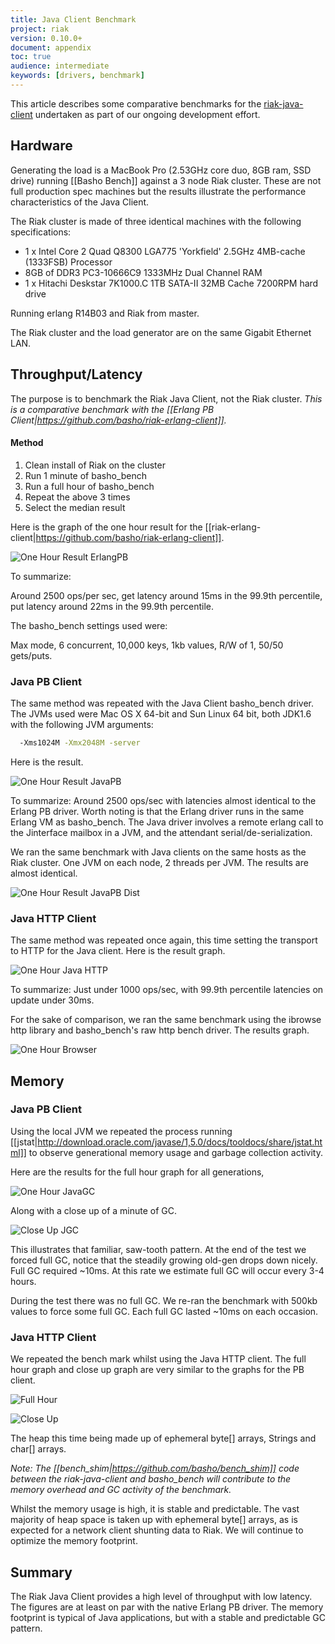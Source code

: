 ```yaml
---
title: Java Client Benchmark
project: riak
version: 0.10.0+
document: appendix
toc: true
audience: intermediate
keywords: [drivers, benchmark]
---
```


This article describes some comparative benchmarks for the [riak-java-client](http://github.com/basho/riak-java-client) undertaken as part of our ongoing development effort.

## Hardware

Generating the load is a MacBook Pro (2.53GHz core duo, 8GB ram, SSD drive) running [[Basho Bench]] against a 3 node Riak cluster. These are not full production spec machines but the results illustrate the performance characteristics of the Java Client.

The Riak cluster is made of three identical machines with the following specifications:

* 1 x Intel Core 2 Quad Q8300 LGA775 'Yorkfield' 2.5GHz 4MB-cache (1333FSB) Processor
* 8GB of DDR3 PC3-10666C9 1333MHz Dual Channel RAM
* 1 x Hitachi Deskstar 7K1000.C 1TB SATA-II 32MB Cache 7200RPM hard drive

Running erlang R14B03 and Riak from master.

The Riak cluster and the load generator are on the same Gigabit Ethernet LAN.

## Throughput/Latency 

The purpose is to benchmark the Riak Java Client, not the Riak cluster. _This is a comparative benchmark with the [[Erlang PB Client|https://github.com/basho/riak-erlang-client]]._

#### Method

1. Clean install of Riak on the cluster
2. Run 1 minute of basho_bench
3. Run a full hour of basho_bench
4. Repeat the above 3 times
5. Select the median result

Here is the graph of the one hour result for the [[riak-erlang-client|https://github.com/basho/riak-erlang-client]].

![One Hour Result ErlangPB](/images/one-hour-erlpb.png)

To summarize:

Around 2500 ops/per sec, get latency around 15ms in the 99.9th percentile, put latency around 22ms in the 99.9th percentile.

The basho_bench settings used were:

Max mode, 6 concurrent, 10,000 keys, 1kb values, R/W of 1, 50/50 gets/puts. 

### Java PB Client

The same method was repeated with the Java Client basho_bench driver. The JVMs used were Mac OS X 64-bit and Sun Linux 64 bit, both JDK1.6 with the following JVM arguments:

```bash
  -Xms1024M -Xmx2048M -server
```

Here is the result.

![One Hour Result JavaPB](/images/one-hour-javapb.png)

To summarize: Around 2500 ops/sec with latencies almost identical to the Erlang PB driver. Worth noting is that the Erlang driver runs in the same Erlang VM as basho_bench. The Java driver involves a remote erlang call to the Jinterface mailbox in a JVM, and the attendant serial/de-serialization. 

We ran the same benchmark with Java clients on the same hosts as the Riak cluster. One JVM on each node, 2 threads per JVM. The results are almost identical.

![One Hour Result JavaPB Dist](/images/one-hour-javapb-dist.png)

### Java HTTP Client

The same method was repeated once again, this time setting the transport to HTTP for the Java client. Here is the result graph.

![One Hour Java HTTP](/images/1hrnonagleserverhttpjava4.1_2.png)

To summarize: Just under 1000 ops/sec, with 99.9th percentile latencies on update under 30ms.

For the sake of comparison, we ran the same benchmark using the ibrowse http library and basho_bench's raw http bench driver. The results graph.

![One Hour Browser](/images/1hribrowsenonagleserver.png)

## Memory

### Java PB Client

Using the local JVM we repeated the process running [[jstat|http://download.oracle.com/javase/1,5.0/docs/tooldocs/share/jstat.html]] to observe generational memory usage and garbage collection activity.

Here are the results for the full hour graph for all generations,

![One Hour JavaGC](/images/one-hr-javagc.png)

Along with a close up of a minute of GC.

![Close Up JGC](/images/close-up-javagc.png)

This illustrates that familiar, saw-tooth pattern. At the end of the test we forced full GC, notice that the steadily growing old-gen drops down nicely. Full GC required ~10ms. At this rate we estimate full GC will occur every 3-4 hours.

During the test there was no full GC. We re-ran the benchmark with 500kb values to force some full GC. Each full GC lasted ~10ms on each occasion.

### Java HTTP Client

We repeated the bench mark whilst using the Java HTTP client. The full hour graph and close up graph are very similar to the graphs for the PB client.

![Full Hour](/images/41hc_all.png)

![Close Up](/images/41hc_gc_close_up.png)

The heap this time being made up of ephemeral byte[] arrays, Strings and char[] arrays.

_Note: The [[bench_shim|https://github.com/basho/bench_shim]] code between the riak-java-client and basho_bench will contribute to the memory overhead and GC activity of the benchmark._

Whilst the memory usage is high, it is stable and predictable. The vast majority of heap space is taken up with ephemeral byte[] arrays, as is expected for a network client shunting data to Riak. We will continue to optimize the memory footprint. 

## Summary

The Riak Java Client provides a high level of throughput with low latency. The figures are at least on par with the native Erlang PB driver. The memory footprint is typical of Java applications, but with a stable and predictable GC pattern.
